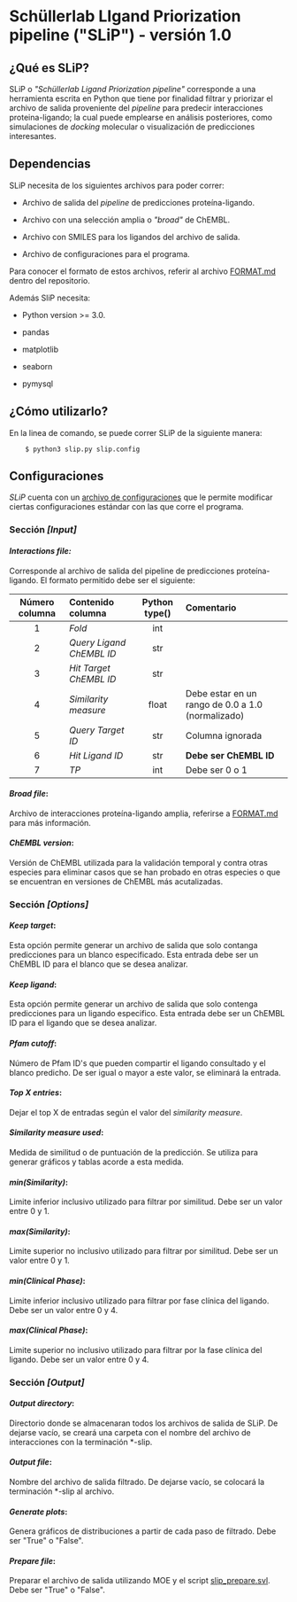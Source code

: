 # Schüllerlab LIgand Priorization pipeline ("SLiP") - versión 1.0

## ¿Qué es SLiP?

SLiP o _"Schüllerlab Ligand Priorization pipeline"_ corresponde a una herramienta escrita en Python que tiene por finalidad filtrar y priorizar el archivo de salida proveniente del _pipeline_ para predecir interacciones proteina-ligando; la cual puede emplearse en análisis posteriores, como simulaciones de _docking_ molecular o visualización de predicciones interesantes.

## Dependencias

SLiP necesita de los siguientes archivos para poder correr:

- Archivo de salida del _pipeline_ de predicciones proteína-ligando.

- Archivo con una selección amplia o _"broad"_ de ChEMBL.

- Archivo con SMILES para los ligandos del archivo de salida.

- Archivo de configuraciones para el programa.

Para conocer el formato de estos archivos, referir al archivo [FORMAT.md](FORMAT.md) dentro del repositorio.

Además SliP necesita:

- Python version >= 3.0.

- pandas

- matplotlib

- seaborn

- pymysql

## ¿Cómo utilizarlo?

En la linea de comando, se puede correr SLiP de la siguiente manera:

        $ python3 slip.py slip.config

## Configuraciones

_SLiP_ cuenta con un [archivo de configuraciones](slip.ini) que le permite modificar ciertas configuraciones estándar con las que corre el programa.

### Sección _[Input]_

#### _Interactions file:_ 
Corresponde al archivo de salida del pipeline de predicciones proteína-ligando. El formato permitido debe ser el siguiente:

| Número columna | Contenido columna | Python type() | Comentario |
|:--------------:|:------------------|:-------------:|:-----------|
| 1 | _Fold_| int | |
| 2 | _Query Ligand ChEMBL ID_ | str | |
| 3 | _Hit Target ChEMBL ID_ | str | |
| 4 | _Similarity measure_ | float | Debe estar en un rango de 0.0 a 1.0 (normalizado) |
| 5 | _Query Target ID_ | str | Columna ignorada |
| 6 | _Hit Ligand ID_  | str | **Debe ser ChEMBL ID** |
| 7 | _TP_ | int | Debe ser 0 o 1 |

#### _Broad file_: 
Archivo de interacciones proteína-ligando amplia, referirse a [FORMAT.md](FORMAT.md) para más información.

#### _ChEMBL version_: 
Versión de ChEMBL utilizada para la validación temporal y contra otras especies para eliminar casos que se han probado en otras especies o que se encuentran en versiones de ChEMBL más acutalizadas.

### Sección _[Options]_

#### _Keep target_:
Esta opción permite generar un archivo de salida que solo contanga predicciones para un blanco especificado. Esta entrada debe ser un ChEMBL ID para el blanco que se desea analizar.

#### _Keep ligand_: 
Esta opción permite generar un archivo de salida que solo contenga predicciones para un ligando especifico. Esta entrada debe ser un ChEMBL ID para el ligando que se desea analizar.

#### _Pfam cutoff_: 
Número de Pfam ID's que pueden compartir el ligando consultado y el blanco predicho. De ser igual o mayor a este valor, se eliminará la entrada.

#### _Top X entries_: 
Dejar el top X de entradas según el valor del _similarity measure_.

#### _Similarity measure used_: 
Medida de similitud o de puntuación de la predicción. Se utiliza para generar gráficos y tablas acorde a esta medida.

#### _min(Similarity)_: 
Limite inferior inclusivo utilizado para filtrar por similitud. Debe ser un valor entre 0 y 1.

#### _max(Similarity)_: 
Limite superior no inclusivo utilizado para filtrar por similitud. Debe ser un valor entre 0 y 1.

#### _min(Clinical Phase)_: 
Limite inferior inclusivo utilizado para filtrar por fase clínica del ligando. Debe ser un valor entre 0 y 4.

#### _max(Clinical Phase)_: 
Limite superior no inclusivo utilizado para filtrar por la fase clínica del ligando. Debe ser un valor entre 0 y 4.

### Sección _[Output]_

#### _Output directory_: 
Directorio donde se almacenaran todos los archivos de salida de SLiP. De dejarse vacío, se creará una carpeta con el nombre del archivo de interacciones con la terminación \*-slip.

#### _Output file_: 
Nombre del archivo de salida filtrado. De dejarse vacío, se colocará la terminación \*-slip al archivo.

#### _Generate plots_: 
Genera gráficos de distribuciones a partir de cada paso de filtrado. Debe ser "True" o "False".

#### _Prepare file_: 
Preparar el archivo de salida utilizando MOE y el script [slip\_prepare.svl](slip\_prepare.svl). Debe ser "True" o "False".
